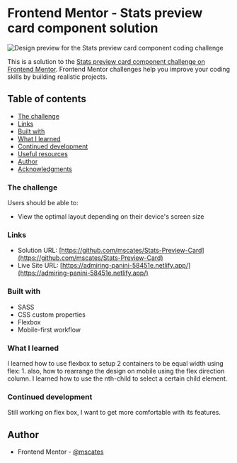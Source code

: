 # Frontend Mentor - Stats preview card component solution

![Design preview for the Stats preview card component coding challenge](./Screenshot-stats-preview.jpg)

This is a solution to the [Stats preview card component challenge on Frontend Mentor](https://www.frontendmentor.io/challenges/stats-preview-card-component-8JqbgoU62). Frontend Mentor challenges help you improve your coding skills by building realistic projects.

## Table of contents

- [The challenge](#the-challenge)
- [Links](#links)
- [Built with](#built-with)
- [What I learned](#what-i-learned)
- [Continued development](#continued-development)
- [Useful resources](#useful-resources)
- [Author](#author)
- [Acknowledgments](#acknowledgments)

### The challenge

Users should be able to:

- View the optimal layout depending on their device's screen size

### Links

- Solution URL: [https://github.com/mscates/Stats-Preview-Card](https://github.com/mscates/Stats-Preview-Card)
- Live Site URL: [https://admiring-panini-58451e.netlify.app/](https://admiring-panini-58451e.netlify.app/)

### Built with

- SASS
- CSS custom properties
- Flexbox
- Mobile-first workflow

### What I learned

I learned how to use flexbox to setup 2 containers to be equal width using flex: 1. also, how to rearrange the design on mobile using the flex direction column. I learned how to use the nth-child to select a certain child element.

### Continued development

Still working on flex box, I want to get more comfortable with its features.

## Author

- Frontend Mentor - [@mscates](https://www.frontendmentor.io/profile/mscates)
